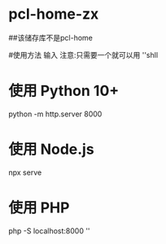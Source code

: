 # pcl-home-zx
##该储存库不是pcl-home


#使用方法
输入
注意:只需要一个就可以用
''shll
# 使用 Python 10+
python -m http.server 8000

# 使用 Node.js
npx serve

# 使用 PHP
php -S localhost:8000
''
